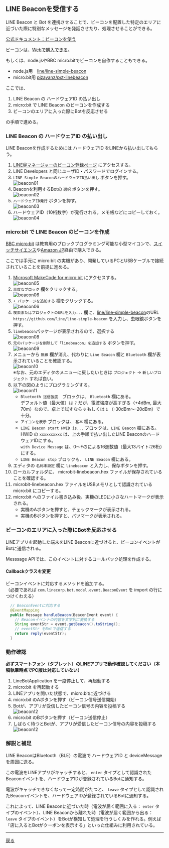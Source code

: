 ## LINE Beaconを受信する

LINE Beacon と Bot を連携させることで、ビーコンを配置した特定のエリアに近づいた際に特別なメッセージを発話させたり、処理させることができる。

[公式ドキュメント：ビーコンを使う](https://developers.line.me/ja/docs/messaging-api/using-beacons/)

ビーコンは、[Webで購入できる](https://beacon.theshop.jp/items/6617930)。

もしくは、node.jsやBBC micro:bitでビーコンを自作することもできる。

- node.js用　[line/line-simple-beacon](https://github.com/line/line-simple-beacon)
- micro:bit用 [pizayanz/pxt-linebeacon](https://github.com/pizayanz/pxt-linebeacon)

ここでは、

1. LINE Beacon の ハードウェアID の払い出し
2. micro:bit で LINE Beacon のビーコンを作成する
3. ビーコンのエリアに入った際にBotを反応させる

の手順で進める。

### LINE Beacon の ハードウェアID の払い出し

LINE Beaconを作成するためには ハードウェアID をLINEから払い出してもらう。

1. [LINE@マネージャーのビーコン登録ページ](https://admin-official.line.me/beacon/register) にアクセスする。
2. LINE Developers と同じユーザID・パスワードでログインする。
3. `LINE Simple BeaconのハードウェアID払い出し` ボタンを押す。<br />![beacon01](beacon01.png)
4. Beaconを利用するBotの `選択` ボタンを押す。<br />![beacon02](beacon02.png)
5. `ハードウェアID発行` ボタンを押す。<br />![beacon03](beacon03.png)
6. ハードウェアID（10桁数字）が発行される。メモ帳などにコピーしておく。<br />![beacon04](beacon04.png)

### micro:bit で LINE Beacon のビーコンを作成

[BBC micro:bit](https://microbit.org/ja/guide/) は教育用のブロックプログラミング可能な小型マイコンで、[スイッチサイエンス]()や[Amazon JP]()経由で購入できる。

ここでは手元に micro:bit の実機があり、開発しているPCとUSBケーブルで接続されていることを前提に進める。

1. [Microsoft MakeCode for micro:bit](https://makecode.microbit.org/) にアクセスする。<br />![beacon05](beacon05.png)
2. `高度なブロック` 欄をクリックする。<br />![beacon06](beacon06.png)
3. `+ パッケージを追加する` 欄をクリックする。<br />![beacon06](beacon07.png) 
4. `検索またはプロジェクトのURLを入力...` 欄に、[line/line-simple-beacon](https://github.com/line/line-simple-beacon)のURL `https://github.com/line/line-simple-beacon` を入力し、虫眼鏡ボタンを押す。
5. `linebeacon`パッケージが表示されるので、選択する<br />![beacon08](beacon08.png)
6. `元のパッケージを削除して「linebeacon」を追加する` ボタンを押す。<br />![beacon09](beacon09.png)
7. メニューから `無線` 欄が消え、代わりに `Line Beacon` 欄と `Bluetooth` 欄が表示されていることを確認する。<br />![beacon10](beacon10.png)<br />※なお、元のエディタのメニューに戻したいときは `プロジェクト` → `新しいプロジェクト` すれば良い。
8. 以下の図のようにプログラミングする。<br />![beacon11](beacon11.png)
    - `Bluetooth 送信強度`　ブロックは、 `Bluetooth` 欄にある。<br />デフォルト値（最大値）は `7` だが、電波強度が高すぎる（+4dBm, 最大70m）なので、卓上で試すなら `0` もしくは `1` （-30dBm〜-20dBm）で十分。
    - `アイコンを表示` ブロックは、 `基本` 欄にある。 
    - `LINE Beacon start HWID is...` ブロックは、`LINE Beacon` 欄にある。<br />HWID の `xxxxxxxxxx` は、上の手順で払い出したLINE BeaconのハードウェアIDにする。<br />`with Device Message` は、0〜Fのによる16進数値（最大13バイト:26桁）にする。
    - `LINE Beacon stop` ブロックも、 `LINE Beacon` 欄にある。
9. エディタの `名称未設定` 欄に `linebeacon` と入力し、保存ボタンを押す。
10. ローカルフォルダに、 microbit-linebeacon.hex ファイルが保存されていることを確認する。
11. microbit-linebeacon.hex ファイルをUSBメモリとして認識されている micro:bit にコピーする。
12. micro:bit へのファイル書き込み後、実機のLEDに小さなハートマークが表示される。
    - 実機のAボタンを押すと、チェックマークが表示される。
    - 実機のBボタンを押すと、バツマークが表示される。

### ビーコンのエリアに入った際にBotを反応させる

LINEアプリを起動した端末をLINE Beaconに近づけると、ビーコンイベントがBotに送信される。

Messsage APIでは、このイベントに対するコールバック処理を作成する。

#### Callbackクラスを変更

ビーコンイベントに対応するメソッドを追加する。<br/>（必要であれば `com.linecorp.bot.model.event.BeaconEvent` を import の行につけくわえる）

```java
  // BeaconEventに対応する
  @EventMapping
  public Message handleBeacon(BeaconEvent event) {
    // Beaconイベントの内容を文字列に変換する
    String eventStr = event.getBeacon().toString();
    // eventStr をBotで返信する
    return reply(eventStr);
  }
```

### 動作確認

**必ずスマートフォン（タブレット）のLINEアプリで動作確認してください（本稿執筆時点でPC版は対応していない）**

1. LineBotApplication を一度停止して、再起動する
2. micro:bit を再起動する
3. LINEアプリを開いた状態で、micro:bitに近づける
4. micro:bit のAボタンを押す（ビーコン信号送信開始）
5. Botが、アプリが受信したビーコン信号の内容を投稿する<br />![beacon12](beacon12.png)
6. micro:bit のBボタンを押す（ビーコン送信停止）
7. しばらく待つとBotが、アプリが受信したビーコン信号の内容を投稿する<br />![beacon12](beacon12.png)

### 解説と補足

LINE BeaconはBluetooth（BLE）の電波で ハードウェアID と deviceMessage を周囲に送る。

この電波をLINEアプリがキャッチすると、 `enter` タイプとして認識されたBeaconイベントを、ハードウェアIDが登録されているBotに通知する。

電波がキャッチできなくなって一定時間がたつと、 `leave` タイプとして認識されたBeaconイベントを、ハードウェアIDが登録されているBotに通知する。

これによって、LINE Beaconに近づいた時（電波が届く範囲に入る： `enter` タイプのイベント）、LINE Beaconから離れた時（電波が届く範囲から出る： `leave` タイプのイベント）をBotが検知して処理を行うしくみを作れる。例えば「店に入るとBotがクーポンを表示する」といった仕組みに利用されている。

-----

[戻る](../../README.md)

